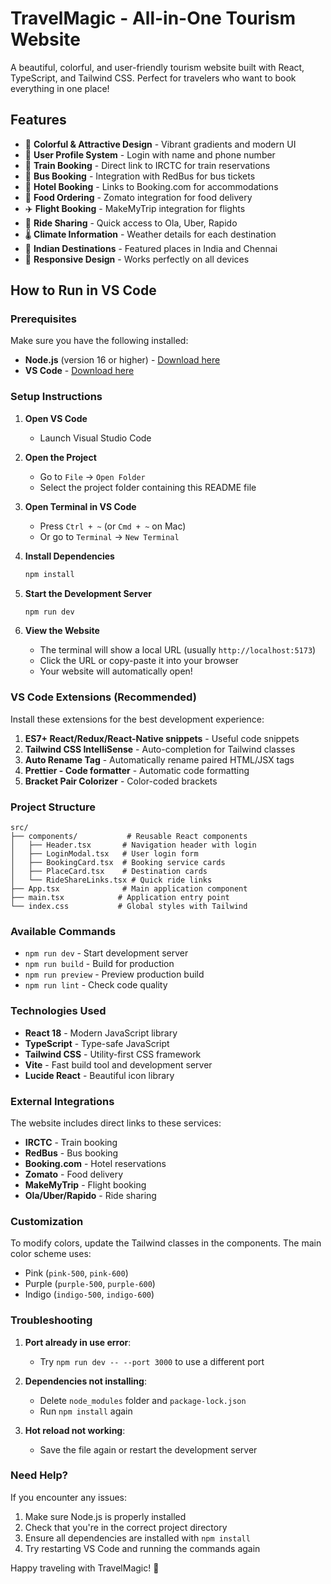 # TravelMagic - All-in-One Tourism Website

A beautiful, colorful, and user-friendly tourism website built with React, TypeScript, and Tailwind CSS. Perfect for travelers who want to book everything in one place!

## Features

- 🌈 **Colorful & Attractive Design** - Vibrant gradients and modern UI
- 👤 **User Profile System** - Login with name and phone number
- 🚂 **Train Booking** - Direct link to IRCTC for train reservations
- 🚌 **Bus Booking** - Integration with RedBus for bus tickets
- 🏨 **Hotel Booking** - Links to Booking.com for accommodations
- 🍔 **Food Ordering** - Zomato integration for food delivery
- ✈️ **Flight Booking** - MakeMyTrip integration for flights
- 🚗 **Ride Sharing** - Quick access to Ola, Uber, Rapido
- 🌡️ **Climate Information** - Weather details for each destination
- 📍 **Indian Destinations** - Featured places in India and Chennai
- 📱 **Responsive Design** - Works perfectly on all devices

## How to Run in VS Code

### Prerequisites

Make sure you have the following installed:
- **Node.js** (version 16 or higher) - [Download here](https://nodejs.org/)
- **VS Code** - [Download here](https://code.visualstudio.com/)

### Setup Instructions

1. **Open VS Code**
   - Launch Visual Studio Code

2. **Open the Project**
   - Go to `File` → `Open Folder`
   - Select the project folder containing this README file

3. **Open Terminal in VS Code**
   - Press `Ctrl + ~` (or `Cmd + ~` on Mac)
   - Or go to `Terminal` → `New Terminal`

4. **Install Dependencies**
   ```bash
   npm install
   ```

5. **Start the Development Server**
   ```bash
   npm run dev
   ```

6. **View the Website**
   - The terminal will show a local URL (usually `http://localhost:5173`)
   - Click the URL or copy-paste it into your browser
   - Your website will automatically open!

### VS Code Extensions (Recommended)

Install these extensions for the best development experience:

1. **ES7+ React/Redux/React-Native snippets** - Useful code snippets
2. **Tailwind CSS IntelliSense** - Auto-completion for Tailwind classes
3. **Auto Rename Tag** - Automatically rename paired HTML/JSX tags
4. **Prettier - Code formatter** - Automatic code formatting
5. **Bracket Pair Colorizer** - Color-coded brackets

### Project Structure

```
src/
├── components/           # Reusable React components
│   ├── Header.tsx       # Navigation header with login
│   ├── LoginModal.tsx   # User login form
│   ├── BookingCard.tsx  # Booking service cards
│   ├── PlaceCard.tsx    # Destination cards
│   └── RideShareLinks.tsx # Quick ride links
├── App.tsx              # Main application component
├── main.tsx            # Application entry point
└── index.css           # Global styles with Tailwind
```

### Available Commands

- `npm run dev` - Start development server
- `npm run build` - Build for production
- `npm run preview` - Preview production build
- `npm run lint` - Check code quality

### Technologies Used

- **React 18** - Modern JavaScript library
- **TypeScript** - Type-safe JavaScript
- **Tailwind CSS** - Utility-first CSS framework
- **Vite** - Fast build tool and development server
- **Lucide React** - Beautiful icon library

### External Integrations

The website includes direct links to these services:
- **IRCTC** - Train booking
- **RedBus** - Bus booking
- **Booking.com** - Hotel reservations
- **Zomato** - Food delivery
- **MakeMyTrip** - Flight booking
- **Ola/Uber/Rapido** - Ride sharing

### Customization

To modify colors, update the Tailwind classes in the components. The main color scheme uses:
- Pink (`pink-500`, `pink-600`)
- Purple (`purple-500`, `purple-600`)
- Indigo (`indigo-500`, `indigo-600`)

### Troubleshooting

1. **Port already in use error**:
   - Try `npm run dev -- --port 3000` to use a different port

2. **Dependencies not installing**:
   - Delete `node_modules` folder and `package-lock.json`
   - Run `npm install` again

3. **Hot reload not working**:
   - Save the file again or restart the development server

### Need Help?

If you encounter any issues:
1. Make sure Node.js is properly installed
2. Check that you're in the correct project directory
3. Ensure all dependencies are installed with `npm install`
4. Try restarting VS Code and running the commands again

Happy traveling with TravelMagic! 🌟